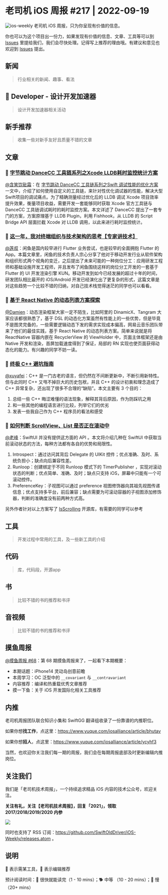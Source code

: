 # 老司机 iOS 周报 #217 | 2022-09-19

![ios-weekly](https://github.com/SwiftOldDriver/iOS-Weekly/blob/master/assets/ios-weekly.png?raw=true)
老司机 iOS 周报，只为你呈现有价值的信息。

你也可以为这个项目出一份力，如果发现有价值的信息、文章、工具等可以到 [Issues](https://github.com/SwiftOldDriver/iOS-Weekly/issues) 里提给我们，我们会尽快处理。记得写上推荐的理由哦。有建议和意见也欢迎到 [Issues](https://github.com/SwiftOldDriver/iOS-Weekly/issues) 提出。

## 新闻

> 行业相关的新闻、趣事、看法

##  Developer - 设计开发加速器

> 设计开发加速器相关活动

## 新手推荐

> 收集一些对新手友好且质量不错的文章

## 文章

### 🐢 [字节跳动 DanceCC 工具链系列之Xcode LLDB耗时监控统计方案](https://mp.weixin.qq.com/s/4DgbZosBit-kTVhYMwRlHw)

[@含笑饮砒霜](https://weibo.com/chinafishnews/)：在 [字节跳动 DanceCC 工具链系列之Swift 调试性能的优化方案](https://blog.csdn.net/YZcoder/article/details/124684083) 一文中，介绍了如何使用自定义的工具链，来针对性优化调试器的性能，解决大型Swift项目的调试痛点。为了精确测量经过优化后的 LLDB 调试 Xcode 项目效率提升效果，衡量项目收益，需要开发一套能够同时获取 Xcode 官方工具链与 DanceCC 工具链调试耗时的耗时监控方案。本文详述了 DanceCC 提出了一套专门的方案，方案原理基于 LLDB Plugin，利用 Fishhook，从 LLDB 的 Script Bridge API 层面拦截 Xcode 对 LLDB 调用，以此来进行耗时监控统计。


### 🐢 [这一年，我对终端组织与技术架构的思考【专家讲技术】](https://mp.weixin.qq.com/s/BGGsuYrlojMfTqfTo71VZg)

[@莲叔](http://aaaron7.github.io/)：闲鱼是国内较早进行 Flutter 业务尝试，也是较早的全面拥抱 Flutter 的 App。本篇文章里，闲鱼的技术负责人宗心分享了他对于移动开发行业从软件架构和组织形式两个视角的变迁，之后提出了未来可能的一种岗位分工：应用研发工程师和基础设施开发工程师，并且发布了闲鱼围绕这样的岗位分工开发的一套基于 Flutter 的 UI 开发渲染引擎 KUN。移动开发到如今已经发展的超过十年的时间，研发团队相比最开的 iOS/Android 开发已经演化出了更复杂的形式，这篇文章是对这些趋势一个比较不错的归纳，对自己技术栈觉得迷茫的同学也可以看看。


### 🐎 [基于 React Native 的动态列表方案探索](https://mp.weixin.qq.com/s/5Oa45FN3SECveu6_N89k2A)

[@Damien](https://github.com/ZengyiMa)：动态渲染框架大家一定不陌生，比如阿里的 DinamicX、Tangram 大家应该都很熟悉了，基于 DSL 的动态化方案虽然有性能上的一些优势，但是毕竟不是图灵完备的，一些需要逻辑动态下发的需求实现成本偏高，网易云音乐团队带来了他们的最佳实践，基于 React Native 的动态列表方案。简单来说就是将 ReactNative 容器内嵌在 RecyclerView 的 ViewHolder 中，页面主体框架还是由 Native 开发和渲染，首屏加载速度得到了保证，局部的 RN 实现也使页面获得动态化的能力。有兴趣的同学不妨一读。

### 🐢 [终极 C++ 避坑指南](https://mp.weixin.qq.com/s/Isr5-FojMTRK36g-Gh2_yQ)

[@xuyafei](http://github.com/xiaofei86)：C++ 是一门古老的语言，但仍然在不间断更新中，不断引用新特性。但与此同时 C++ 又甩不掉巨大的历史包袱，并且 C++ 的设计初衷和理念造成了 C++ 异常复杂，还出现了很多不合理的“缺陷”。本文主要有 3 个目的：
1. 总结一些 C++ 晦涩难懂的语法现象，解释其背后原因，作为防踩坑之用
2. 和一些其他的编程语言进行比较，列举它们的优劣
3. 发表一些我自己作为 C++ 程序员的看法和感受

### 🐢 [如何判断 ScrollView、List 是否正在滚动中](https://juejin.cn/post/7143002835192381471#heading-0)

[@老峰](http://github.com/gesantung)：SwiftUI 并没有提供这方面的 API 。本文将介绍几种在 SwiftUI 中获取当前滚动状态的方法，每种方法都有各自的优势和局限性。
1. Introspect：通过访问其背后 Delegate 的 UIKit 控件；优点准确、及时、系统负担小；缺点向后兼容性差。
2. Runloop：创建绑定于不同 Runloop 模式下的 TimerPublisher ，实现对滚动状态的判断；优点简单、准确、及时；缺点只支持 iOS，屏幕中只能有一个可滚动控件。
3. PreferenceKey：子视图可以通过 preference 视图修饰器向其祖先视图传递信息；优点支持多平台，前后兼容；缺点需要为可滚动容器的子视图添加修饰器，判断的准确度没有前两种方式高。

另外作者针对以上方案写了 [IsScrolling](https://github.com/fatbobman/IsScrolling) 开源库，有需要的同学可以参考

## 工具

> 开发过程中常用的工具，及一些新工具的介绍

## 代码

> 库，代码段，开源app

## 书

> 比较不错的书的推荐和书评

## 音视频

> 比较不错的书的推荐和书评

## 摸鱼周报

[@摸鱼周报 #68](https://mp.weixin.qq.com/s/YNukagI-VTOsIkhlYM6dEQ)：第 68 期摸鱼周报来了，一起看下本期概要：

* 本期话题：iPhone14 灵动岛创意前瞻
* 本周学习：OC 泛型中的  `__covariant`  与 `__contravariant`
* 内容推荐：编译和热重载优秀文章推荐
* 摸一下鱼：关于 iOS 开发国际化相关工具推荐

## 内推

老司机周报团队联合知识小集和 SwiftGG 翻译组收录了一份靠谱的内推职位。

如果你想**找工作**，点这里：https://www.yuque.com/iosalliance/article/bhutav

如果你想**招人**，点这里：https://www.yuque.com/iosalliance/article/ycyhf3

当然，也欢迎你关注我们每一期的周报，我们会在每期周报底部及时更新编辑内推岗位。

## 关注我们

我们是「老司机技术周报」，一个持续追求精品 iOS 内容的技术公众号，欢迎关注。

**关注有礼，关注【老司机技术周报】，回复「2021」，领取 2017/2018/2019/2020 内参**

![](https://github.com/SwiftOldDriver/iOS-Weekly/blob/master/assets/qrcode_for_wechat.jpg?raw=true)

同时也支持了 RSS 订阅：https://github.com/SwiftOldDriver/iOS-Weekly/releases.atom 。

## 说明

🚧 表示需某工具，🌟 表示编辑推荐

预计阅读时间：🐎 很快就能读完（1 - 10 mins）；🐕 中等 （10 - 20 mins）；🐢 慢（20+ mins）
